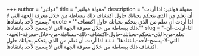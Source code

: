 +++
author = "فولتير"
title = "مقولة فولتير"
description = "مقولة فولتير: اذا أردت أن تعلم من الذي يتحكم بحياتك حاول اكتشاف ذلك ببساطة من خلال معرفة الجهة التي لا يسمح لأحد بانتقادها."
quote = '''اذا أردت أن تعلم من الذي يتحكم بحياتك حاول اكتشاف ذلك ببساطة من خلال معرفة الجهة التي لا يسمح لأحد بانتقادها.'''
slug = "اذا-أردت-أن-تعلم-من-الذي-يتحكم-بحياتك-حاول-اكتشاف-ذلك-ببساطة-من-خلال-معرفة-الجهة-التي-لا-يسمح-لأحد-بانتقادها"
+++
اذا أردت أن تعلم من الذي يتحكم بحياتك حاول اكتشاف ذلك ببساطة من خلال معرفة الجهة التي لا يسمح لأحد بانتقادها.
